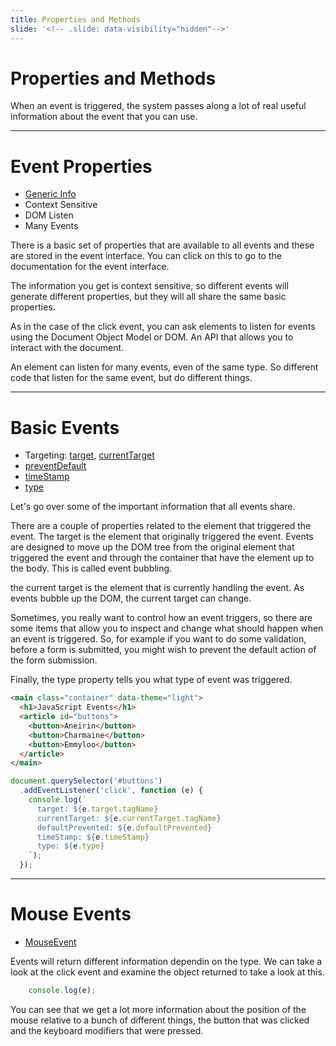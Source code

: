 ```yaml
---
title: Properties and Methods
slide: '<!-- .slide: data-visibility="hidden"-->'
---
```


<!-- .slide: data-state="layout-title" class="bg-dark"-->

# Properties and Methods

> >

When an event is triggered, the system passes along a lot of real useful information about the event that you can use.

---

# Event Properties
- [Generic Info](https://developer.mozilla.org/en-US/docs/web/api/event)
- Context Sensitive
- DOM Listen
- Many Events

> >

There is a basic set of properties that are available to all events and these are stored in the event interface. You can click on this to go to the documentation for the event interface.

The information you get is context sensitive, so different events will generate different properties, but they will all share the same basic properties.

As in the case of the click event, you can ask elements to listen for events using the Document Object Model or DOM. An API that allows you to interact with the document.

An element can listen for many events, even of the same type. So different code that listen for the same event, but do different things.

---

# Basic Events
- Targeting: [target](https://developer.mozilla.org/en-US/docs/Web/API/Event/target), [currentTarget](https://developer.mozilla.org/en-US/docs/Web/API/Event/target)
- [preventDefault](https://developer.mozilla.org/en-US/docs/Web/API/Event/preventDefault)
- [timeStamp](https://developer.mozilla.org/en-US/docs/Web/API/Event/timeStamp)
- [type](https://developer.mozilla.org/en-US/docs/Web/API/Event/type)

> >

Let's go over some of the important information that all events share.

There are a couple of properties related to the element that triggered the event. The target is the element that originally triggered the event. Events are designed to move up the DOM tree from the original element that triggered the event and through the container that have the element up to the body. This is called event bubbling.


the current target is the element that is currently handling the event. As events bubble up the DOM, the current target can change.

Sometimes, you really want to control how an event triggers, so there are some items that allow you to inspect and change what should happen when an event is triggered. So, for example if you want to do some validation, before a form is submitted, you might wish to prevent the default action of the form submission.

Finally, the type property tells you what type of event was triggered.

```html
<main class="container" data-theme="light">
  <h1>JavaScript Events</h1>
  <article id="buttons">
    <button>Aneirin</button>
    <button>Charmaine</button>
    <button>Emmyloo</button>
  </article>
</main>
```

```js
document.querySelector('#buttons')
  .addEventListener('click', function (e) {
    console.log(`
      target: ${e.target.tagName}
      currentTarget: ${e.currentTarget.tagName}
      defaultPrevented: ${e.defaultPrevented}
      timeStamp: ${e.timeStamp}
      type: ${e.type}
    `);
  });
```

---

# Mouse Events
- [MouseEvent](https://developer.mozilla.org/en-US/docs/Web/API/MouseEvent)

> >

Events will return different information dependin on the type. We can take a look at the click event and examine the object returned to take a look at this.

```js
    console.log(e);
```

You can see that we get a lot more information about the position of the mouse relative to a bunch of different things, the button that was clicked and the keyboard modifiers that were pressed.